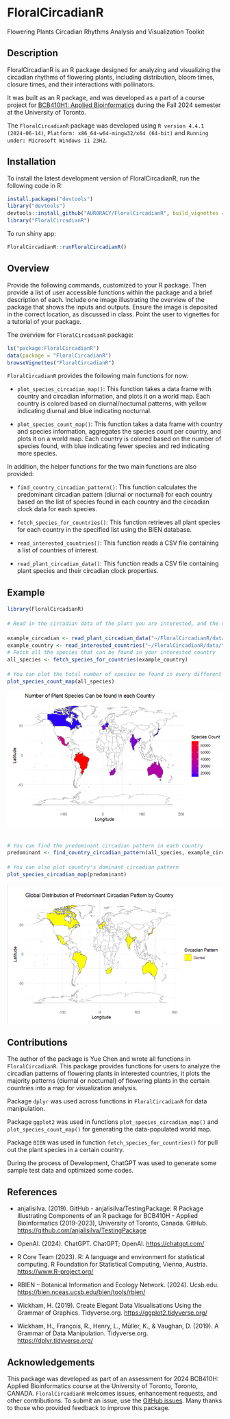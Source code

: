 
<!-- README.md is generated from README.Rmd. Please edit that file -->

# FloralCircadianR

Flowering Plants Circadian Rhythms Analysis and Visualization Toolkit

## Description

FloralCircadianR is an R package designed for analyzing and visualizing
the circadian rhythms of flowering plants, including distribution, bloom
times, closure times, and their interactions with pollinators.

It was built as an R package, and was developed as a part of a course
project for [BCB410H1: Applied
Bioinformatics](https://artsci.calendar.utoronto.ca/course/bcb410h1)
during the Fall 2024 semester at the University of Toronto.

The `FloralCircadianR` package was developed using
`R version 4.4.1 (2024-06-14)`,
`Platform: x86_64-w64-mingw32/x64 (64-bit)` and
`Running under: Microsoft Windows 11 23H2`.

## Installation

To install the latest development version of FloralCircadianR, run the
following code in R:

``` r
install.packages("devtools")
library("devtools")
devtools::install_github("AUR0RACY/FloralCircadianR", build_vignettes = TRUE)
library("FloralCircadianR")
```

To run shiny app:

``` r
FloralCircadianR::runFloralCircadianR()
```

## Overview

Provide the following commands, customized to your R package. Then
provide a list of user accessible functions within the package and a
brief description of each. Include one image illustrating the overview
of the package that shows the inputs and outputs. Ensure the image is
deposited in the correct location, as discussed in class. Point the user
to vignettes for a tutorial of your package.

The overview for `FloralCircadianR` package:

``` r
ls("package:FloralCircadianR")
data(package = "FloralCircadianR") 
browseVignettes("FloralCircadianR")
```

`FloralCircadianR` provides the following main functions for now:

- `plot_species_circadian_map()`: This function takes a data frame with
  country and circadian information, and plots it on a world map. Each
  country is colored based on diurnal/nocturnal patterns, with yellow
  indicating diurnal and blue indicating nocturnal.

- `plot_species_count_map()`: This function takes a data frame with
  country and species information, aggregates the species count per
  country, and plots it on a world map. Each country is colored based on
  the number of species found, with blue indicating fewer species and
  red indicating more species.

In addition, the helper functions for the two main functions are also
provided:

- `find_country_circadian_pattern()`: This function calculates the
  predominant circadian pattern (diurnal or nocturnal) for each country
  based on the list of species found in each country and the circadian
  clock data for each species.

- `fetch_species_for_countries()`: This function retrieves all plant
  species for each country in the specified list using the BIEN
  database.

- `read_interested_countries()`: This function reads a CSV file
  containing a list of countries of interest.

- `read_plant_circadian_data()`: This function reads a CSV file
  containing plant species and their circadian clock properties.

## Example

``` r
library(FloralCircadianR)

# Read in the circadian data of the plant you are interested, and the countries you are interested.

example_circadian <- read_plant_circadian_data("~/FloralCircadianR/data/test_circadian.csv")
example_country <- read_interested_countries("~/FloralCircadianR/data/test_country_list.csv")
# Fetch all the species that can be found in your interested country
all_species <- fetch_species_for_countries(example_country)

# You can plot the total number of species be found in every different country
plot_species_count_map(all_species)
```

![](inst/extdata/count_map.png)

``` r

# You can find the predominant circadian pattern in each country
predominant <- find_country_circadian_pattern(all_species, example_circadian)

# You can also plot country's dominant circadian pattern
plot_species_circadian_map(predominant)
```

![](inst/extdata/circadian_map.png)

## Contributions

The author of the package is Yue Chen and wrote all functions in
`FloralCircadianR`. This package provides functions for users to analyze
the circadian patterns of flowering plants in interested countries, it
plots the majority patterns (diurnal or nocturnal) of flowering plants
in the certain countries into a map for visualization analysis.

Package `dplyr` was used across functions in `FloralCircadianR` for data
manipulation.

Package `ggplot2` was used in functions `plot_species_circadian_map()`
and `plot_species_count_map()` for generating the data-populated world
map.

Package `BIEN` was used in function `fetch_species_for_countries()` for
pull out the plant species in a certain country.

During the process of Development, ChatGPT was used to generate some
sample test data and optimized some codes.

## References

- anjalisilva. (2019). GitHub - anjalisilva/TestingPackage: R Package
  Illustrating Components of an R package for BCB410H - Applied
  Bioinformatics (2019-2023), University of Toronto, Canada. GitHub.
  <https://github.com/anjalisilva/TestingPackage>

- OpenAI. (2024). ChatGPT. ChatGPT; OpenAI. <https://chatgpt.com/>

- R Core Team (2023). R: A language and environment for statistical
  computing. R Foundation for Statistical Computing, Vienna, Austria.
  <https://www.R-project.org/>

- RBIEN – Botanical Information and Ecology Network. (2024). Ucsb.edu.
  <https://bien.nceas.ucsb.edu/bien/tools/rbien/>

- Wickham, H. (2019). Create Elegant Data Visualisations Using the
  Grammar of Graphics. Tidyverse.org. <https://ggplot2.tidyverse.org/>

- Wickham, H., François, R., Henry, L., Müller, K., & Vaughan, D.
  (2019). A Grammar of Data Manipulation. Tidyverse.org.
  <https://dplyr.tidyverse.org/>

## Acknowledgements

This package was developed as part of an assessment for 2024 BCB410H:
Applied Bioinformatics course at the University of Toronto, Toronto,
CANADA. `FloralCircadianR` welcomes issues, enhancement requests, and
other contributions. To submit an issue, use the [GitHub
issues](https://github.com/AUR0RACY/FloralCircadianR/issues). Many
thanks to those who provided feedback to improve this package.
